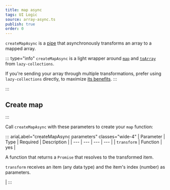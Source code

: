 ```yaml
---
title: map async
tags: UI Logic
source: array-async.ts
publish: true
order: 0
---
```


`createMapAsync` is a [pipe](/docs/logic/pipes-overview) that asynchronously transforms an array to a mapped array.

::: type="info"
`createMapAsync` is a light wrapper around [`map`](https://github.com/RobinMalfait/lazy-collections#map) and [`toArray`](https://github.com/RobinMalfait/lazy-collections#toarray) from `lazy-collections`.

If you're sending your array through multiple transformations, prefer using `lazy-collections` directly, to maximize [its benefits](https://alexvipond.dev/blog/im-obsessed-with-lazy-collections).
:::


:::
## Create map
:::

Call `createMapAsync` with these parameters to create your `map` function:

::: ariaLabel="createMapAsync parameters" classes="wide-4"
| Parameter | Type | Required | Description |
| --- | --- | --- | --- |
| `transform` | Function | yes | <p>A function that returns a `Promise` that resolves to the transformed item.</p><p>`transform` receives an item (any data type) and the item's index (number) as parameters.</p> |
:::

